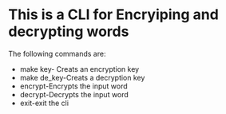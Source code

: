 # This is a CLI for Encryiping and decrypting words
The following commands are:
* make key- Creats an encryption key
* make de_key-Creats a decryption key
* encrypt-Encrypts the input word
*  decrypt-Decrypts the input word
* exit-exit the cli